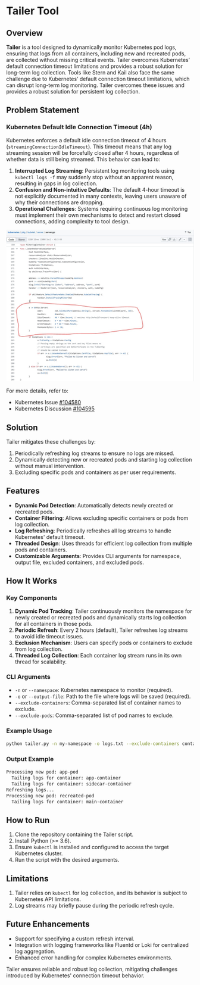 # Tailer Tool

## Overview
**Tailer** is a tool designed to dynamically monitor Kubernetes pod logs, ensuring that logs from all containers, including new and recreated pods, are collected without missing critical events. Tailer overcomes Kubernetes’ default connection timeout limitations and provides a robust solution for long-term log collection. Tools like Stern and Kail also face the same challenge due to Kubernetes’ default connection timeout limitations, which can disrupt long-term log monitoring. Tailer overcomes these issues and provides a robust solution for persistent log collection.

## Problem Statement
### Kubernetes Default Idle Connection Timeout (4h)
Kubernetes enforces a default idle connection timeout of 4 hours (`streamingConnectionIdleTimeout`). This timeout means that any log streaming session will be forcefully closed after 4 hours, regardless of whether data is still being streamed. This behavior can lead to:

1. **Interrupted Log Streaming**: Persistent log monitoring tools using `kubectl logs -f` may suddenly stop without an apparent reason, resulting in gaps in log collection.
2. **Confusion and Non-intuitive Defaults**: The default 4-hour timeout is not explicitly documented in many contexts, leaving users unaware of why their connections are dropping.
3. **Operational Challenges**: Systems requiring continuous log monitoring must implement their own mechanisms to detect and restart closed connections, adding complexity to tool design.

![Problem](./problem.jpeg)

For more details, refer to:
- Kubernetes Issue [#104580](https://github.com/kubernetes/kubernetes/issues/104580)
- Kubernetes Discussion [#104595](https://github.com/kubernetes/kubernetes/issues/104595#issuecomment-906082442)

## Solution
Tailer mitigates these challenges by:
1. Periodically refreshing log streams to ensure no logs are missed.
2. Dynamically detecting new or recreated pods and starting log collection without manual intervention.
3. Excluding specific pods and containers as per user requirements.

## Features
- **Dynamic Pod Detection**: Automatically detects newly created or recreated pods.
- **Container Filtering**: Allows excluding specific containers or pods from log collection.
- **Log Refreshing**: Periodically refreshes all log streams to handle Kubernetes' default timeout.
- **Threaded Design**: Uses threads for efficient log collection from multiple pods and containers.
- **Customizable Arguments**: Provides CLI arguments for namespace, output file, excluded containers, and excluded pods.

## How It Works
### Key Components
1. **Dynamic Pod Tracking**: Tailer continuously monitors the namespace for newly created or recreated pods and dynamically starts log collection for all containers in those pods.
2. **Periodic Refresh**: Every 2 hours (default), Tailer refreshes log streams to avoid idle timeout issues.
3. **Exclusion Mechanism**: Users can specify pods or containers to exclude from log collection.
4. **Threaded Log Collection**: Each container log stream runs in its own thread for scalability.

### CLI Arguments
- `-n` or `--namespace`: Kubernetes namespace to monitor (required).
- `-o` or `--output-file`: Path to the file where logs will be saved (required).
- `--exclude-containers`: Comma-separated list of container names to exclude.
- `--exclude-pods`: Comma-separated list of pod names to exclude.

### Example Usage
```bash
python tailer.py -n my-namespace -o logs.txt --exclude-containers container1,container2 --exclude-pods pod1,pod2
```

### Output Example
```
Processing new pod: app-pod
  Tailing logs for container: app-container
  Tailing logs for container: sidecar-container
Refreshing logs...
Processing new pod: recreated-pod
  Tailing logs for container: main-container
```

## How to Run
1. Clone the repository containing the Tailer script.
2. Install Python (>= 3.6).
3. Ensure `kubectl` is installed and configured to access the target Kubernetes cluster.
4. Run the script with the desired arguments.

## Limitations
1. Tailer relies on `kubectl` for log collection, and its behavior is subject to Kubernetes API limitations.
2. Log streams may briefly pause during the periodic refresh cycle.

## Future Enhancements
- Support for specifying a custom refresh interval.
- Integration with logging frameworks like Fluentd or Loki for centralized log aggregation.
- Enhanced error handling for complex Kubernetes environments.

Tailer ensures reliable and robust log collection, mitigating challenges introduced by Kubernetes' connection timeout behavior.

